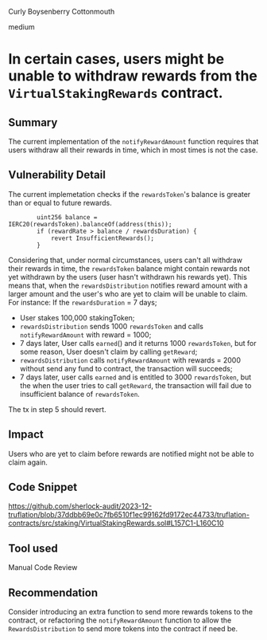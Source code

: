 Curly Boysenberry Cottonmouth

medium

# In certain cases, users might be unable to withdraw rewards from the `VirtualStakingRewards` contract.

## Summary
The current implementation of the `notifyRewardAmount` function requires that users withdraw all their rewards in time, which in most times is not the case.
## Vulnerability Detail

The current implemetation checks if the `rewardsToken`'s balance is greater than or equal to future rewards.
```solidity
        uint256 balance = IERC20(rewardsToken).balanceOf(address(this));
        if (rewardRate > balance / rewardsDuration) {
            revert InsufficientRewards();
        }

```
Considering that, under normal circumstances, users can't all withdraw their rewards in time, the `rewardsToken` balance might contain rewards not yet withdrawn by the users (user hasn't withdrawn his rewards yet). This means that, when the `rewardsDistribution` notifies reward amount with a larger amount and the user's who are yet to claim will be unable to claim. 
For instance: 
If the `rewardsDuration` = 7 days;
 - User stakes 100,000 stakingToken;
 - `rewardsDistribution` sends 1000 `rewardsToken` and calls `notifyRewardAmount` with reward = 1000;
 - 7 days later, User calls `earned`() and it returns 1000 `rewardsToken`, but for some reason, User doesn't claim by calling `getReward`;
 - `rewardsDistribution` calls `notifyRewardAmount` with rewards = 2000 without send any fund to contract, the transaction will succeeds;
 - 7 days later, user calls `earned` and is entitled to 3000 `rewardsToken`, but the  when the user tries to call `getReward`, the transaction will fail due to insufficient balance of `rewardsToken`.

 The tx in step 5 should revert.
## Impact
Users who are yet to claim before rewards are notified might not be able to claim again.
## Code Snippet
https://github.com/sherlock-audit/2023-12-truflation/blob/37ddbb69e0c7fb6510f1ec99162fd9172ec44733/truflation-contracts/src/staking/VirtualStakingRewards.sol#L157C1-L160C10
## Tool used
Manual Code Review

## Recommendation
Consider introducing an extra function to send more rewards tokens to the contract, or refactoring the `notifyRewardAmount` function to allow the `RewardsDistribution` to send more tokens into the contract if need be.